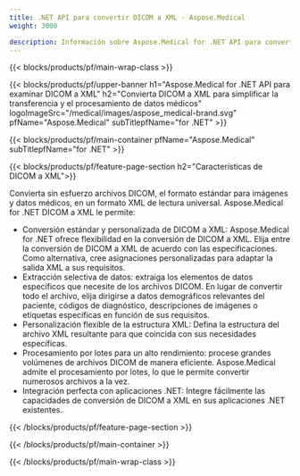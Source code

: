 ```yaml
---
title: .NET API para convertir DICOM a XML - Aspose.Medical
weight: 3000

description: Información sobre Aspose.Medical for .NET API para convertir DICOM a XML
---
```


{{< blocks/products/pf/main-wrap-class >}}

{{< blocks/products/pf/upper-banner h1="Aspose.Medical for .NET API para examinar DICOM a XML" h2="Convierta DICOM a XML para simplificar la transferencia y el procesamiento de datos médicos" logoImageSrc="/medical/images/aspose_medical-brand.svg" pfName="Aspose.Medical" subTitlepfName="for .NET" >}}

{{< blocks/products/pf/main-container pfName="Aspose.Medical" subTitlepfName="for .NET" >}}

{{< blocks/products/pf/feature-page-section h2="Características de DICOM a XML">}}

<p>Convierta sin esfuerzo archivos DICOM, el formato estándar para imágenes y datos médicos, en un formato XML de lectura universal. Aspose.Medical for .NET DICOM a XML le permite:</p>

<ul>
<li>Conversión estándar y personalizada de DICOM a XML: Aspose.Medical for .NET ofrece flexibilidad en la conversión de DICOM a XML. Elija entre la conversión de DICOM a XML de acuerdo con las especificaciones. Como alternativa, cree asignaciones personalizadas para adaptar la salida XML a sus requisitos.</li>
<li>Extracción selectiva de datos: extraiga los elementos de datos específicos que necesite de los archivos DICOM. En lugar de convertir todo el archivo, elija dirigirse a datos demográficos relevantes del paciente, códigos de diagnóstico, descripciones de imágenes o etiquetas específicas en función de sus requisitos.</li>
<li>Personalización flexible de la estructura XML: Defina la estructura del archivo XML resultante para que coincida con sus necesidades específicas.</li>
<li>Procesamiento por lotes para un alto rendimiento: procese grandes volúmenes de archivos DICOM de manera eficiente. Aspose.Medical admite el procesamiento por lotes, lo que le permite convertir numerosos archivos a la vez.</li>
<li>Integración perfecta con aplicaciones .NET: Integre fácilmente las capacidades de conversión de DICOM a XML en sus aplicaciones .NET existentes.</li>
</ul>

{{< /blocks/products/pf/feature-page-section >}}

{{< /blocks/products/pf/main-container >}}

{{< /blocks/products/pf/main-wrap-class >}}